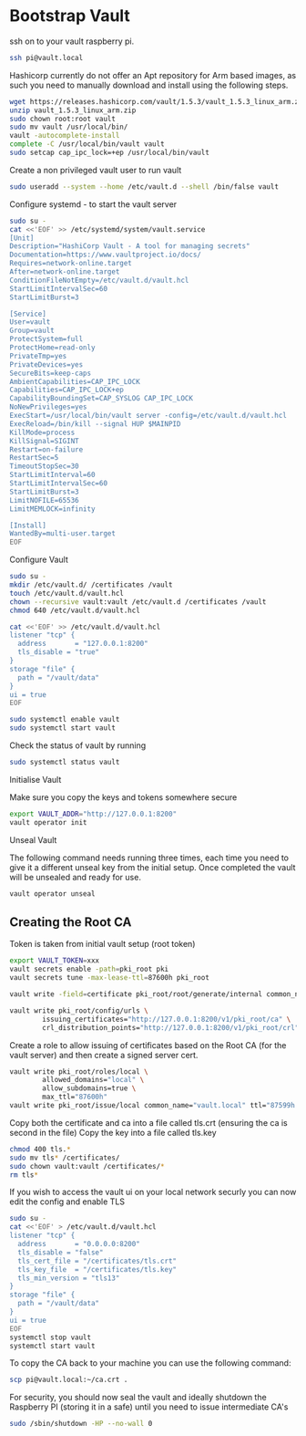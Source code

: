 # Bootstrap Vault

ssh on to your vault raspberry pi.

```bash
ssh pi@vault.local
```

Hashicorp currently do not offer an Apt repository for Arm based images, as such you need to manually download and install using the following steps.

```bash
wget https://releases.hashicorp.com/vault/1.5.3/vault_1.5.3_linux_arm.zip
unzip vault_1.5.3_linux_arm.zip
sudo chown root:root vault
sudo mv vault /usr/local/bin/
vault -autocomplete-install
complete -C /usr/local/bin/vault vault
sudo setcap cap_ipc_lock=+ep /usr/local/bin/vault
```

Create a non privileged vault user to run vault

```bash
sudo useradd --system --home /etc/vault.d --shell /bin/false vault
```


Configure systemd - to start the vault server

```bash
sudo su -
cat <<'EOF' >> /etc/systemd/system/vault.service
[Unit]
Description="HashiCorp Vault - A tool for managing secrets"
Documentation=https://www.vaultproject.io/docs/
Requires=network-online.target
After=network-online.target
ConditionFileNotEmpty=/etc/vault.d/vault.hcl
StartLimitIntervalSec=60
StartLimitBurst=3

[Service]
User=vault
Group=vault
ProtectSystem=full
ProtectHome=read-only
PrivateTmp=yes
PrivateDevices=yes
SecureBits=keep-caps
AmbientCapabilities=CAP_IPC_LOCK
Capabilities=CAP_IPC_LOCK+ep
CapabilityBoundingSet=CAP_SYSLOG CAP_IPC_LOCK
NoNewPrivileges=yes
ExecStart=/usr/local/bin/vault server -config=/etc/vault.d/vault.hcl
ExecReload=/bin/kill --signal HUP $MAINPID
KillMode=process
KillSignal=SIGINT
Restart=on-failure
RestartSec=5
TimeoutStopSec=30
StartLimitInterval=60
StartLimitIntervalSec=60
StartLimitBurst=3
LimitNOFILE=65536
LimitMEMLOCK=infinity

[Install]
WantedBy=multi-user.target
EOF
```

Configure Vault

```bash
sudo su -
mkdir /etc/vault.d/ /certificates /vault
touch /etc/vault.d/vault.hcl
chown --recursive vault:vault /etc/vault.d /certificates /vault
chmod 640 /etc/vault.d/vault.hcl

cat <<'EOF' >> /etc/vault.d/vault.hcl
listener "tcp" {
  address       = "127.0.0.1:8200"
  tls_disable = "true"
}
storage "file" {
  path = "/vault/data"
}
ui = true
EOF

sudo systemctl enable vault
sudo systemctl start vault
```

Check the status of vault by running

```bash
sudo systemctl status vault
```


Initialise Vault

Make sure you copy the keys and tokens somewhere secure

```bash
export VAULT_ADDR="http://127.0.0.1:8200"
vault operator init
```


Unseal Vault

The following command needs running three times, each time you need to give it a different unseal key from the initial setup.
Once completed the vault will be unsealed and ready for use.

```bash
vault operator unseal
```


## Creating the Root CA

Token is taken from initial vault setup (root token)

```bash
export VAULT_TOKEN=xxx
vault secrets enable -path=pki_root pki
vault secrets tune -max-lease-ttl=87600h pki_root

vault write -field=certificate pki_root/root/generate/internal common_name="example.com" ttl=87600h > ca.crt

vault write pki_root/config/urls \
        issuing_certificates="http://127.0.0.1:8200/v1/pki_root/ca" \
        crl_distribution_points="http://127.0.0.1:8200/v1/pki_root/crl"
```

Create a role to allow issuing of certificates based on the Root CA (for the vault server) and then create a signed server cert.

```bash
vault write pki_root/roles/local \
        allowed_domains="local" \
        allow_subdomains=true \
        max_ttl="87600h"
vault write pki_root/issue/local common_name="vault.local" ttl="87599h
```

Copy both the certificate and ca into a file called tls.crt (ensuring the ca is second in the file)
Copy the key into a file called tls.key
```bash
chmod 400 tls.*
sudo mv tls* /certificates/
sudo chown vault:vault /certificates/*
rm tls*
```


If you wish to access the vault ui on your local network securly you can now edit the config and enable TLS
```bash
sudo su -
cat <<'EOF' > /etc/vault.d/vault.hcl
listener "tcp" {
  address       = "0.0.0.0:8200"
  tls_disable = "false"
  tls_cert_file = "/certificates/tls.crt"
  tls_key_file  = "/certificates/tls.key"
  tls_min_version = "tls13"
}
storage "file" {
  path = "/vault/data"
}
ui = true
EOF
systemctl stop vault
systemctl start vault
```


To copy the CA back to your machine you can use the following command:

```bash
scp pi@vault.local:~/ca.crt .
```


For security, you should now seal the vault and ideally shutdown the Raspberry PI (storing it in a safe) until you need to issue intermediate CA's
```bash
sudo /sbin/shutdown -HP --no-wall 0
```



